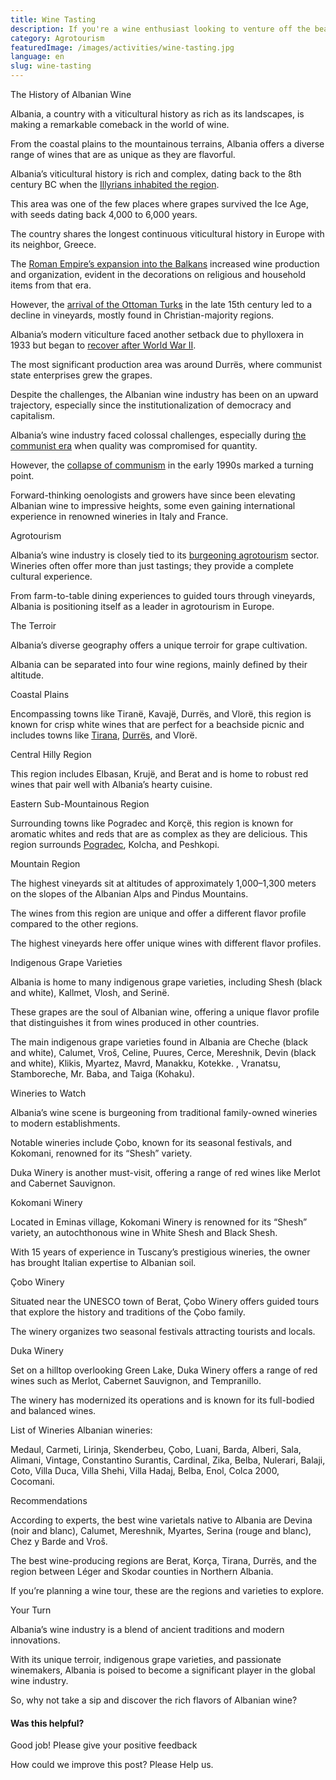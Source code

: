 ```yaml
---
title: Wine Tasting
description: If you're a wine enthusiast looking to venture off the beaten path, Albania is your next stop.
category: Agrotourism
featuredImage: /images/activities/wine-tasting.jpg
language: en
slug: wine-tasting
---
```


The History of Albanian Wine

Albania, a country with a viticultural history as rich as its landscapes, is making a remarkable comeback in the world of wine.

From the coastal plains to the mountainous terrains, Albania offers a diverse range of wines that are as unique as they are flavorful.

Albania’s viticultural history is rich and complex, dating back to the 8th century BC when the [Illyrians inhabited the region](https://albaniavisit.com/prehistory-albania/).

This area was one of the few places where grapes survived the Ice Age, with seeds dating back 4,000 to 6,000 years.

The country shares the longest continuous viticultural history in Europe with its neighbor, Greece.

The [Roman Empire’s expansion into the Balkans](https://albaniavisit.com/albanias-roman-era/) increased wine production and organization, evident in the decorations on religious and household items from that era.

However, the [arrival of the Ottoman Turks](https://albaniavisit.com/albania-under-ottoman-rule/) in the late 15th century led to a decline in vineyards, mostly found in Christian-majority regions.

Albania’s modern viticulture faced another setback due to phylloxera in 1933 but began to [recover after World War II](https://albaniavisit.com/communist-era/).

The most significant production area was around Durrës, where communist state enterprises grew the grapes.

Despite the challenges, the Albanian wine industry has been on an upward trajectory, especially since the institutionalization of democracy and capitalism.

Albania’s wine industry faced colossal challenges, especially during [the communist era](https://albaniavisit.com/communist-era/) when quality was compromised for quantity.

However, the [collapse of communism](https://albaniavisit.com/the-fall-of-communism/) in the early 1990s marked a turning point.

Forward-thinking oenologists and growers have since been elevating Albanian wine to impressive heights, some even gaining international experience in renowned wineries in Italy and France.

Agrotourism

Albania’s wine industry is closely tied to its [burgeoning agrotourism](https://albaniavisit.com/activities/agrotourism/) sector. Wineries often offer more than just tastings; they provide a complete cultural experience.

From farm-to-table dining experiences to guided tours through vineyards, Albania is positioning itself as a leader in agrotourism in Europe.

The Terroir

Albania’s diverse geography offers a unique terroir for grape cultivation.

Albania can be separated into four wine regions, mainly defined by their altitude.

Coastal Plains

Encompassing towns like Tiranë, Kavajë, Durrës, and Vlorë, this region is known for crisp white wines that are perfect for a beachside picnic and includes towns like [Tirana](https://albaniavisit.com/destinations/tirana/), [Durrës](https://albaniavisit.com/destinations/durres/), and Vlorë.

Central Hilly Region

This region includes Elbasan, Krujë, and Berat and is home to robust red wines that pair well with Albania’s hearty cuisine.

Eastern Sub-Mountainous Region

Surrounding towns like Pogradec and Korçë, this region is known for aromatic whites and reds that are as complex as they are delicious. This region surrounds [Pogradec](https://albaniavisit.com/destinations/pogradec/), Kolcha, and Peshkopi.

Mountain Region

The highest vineyards sit at altitudes of approximately 1,000–1,300 meters on the slopes of the Albanian Alps and Pindus Mountains.

The wines from this region are unique and offer a different flavor profile compared to the other regions.

The highest vineyards here offer unique wines with different flavor profiles.

Indigenous Grape Varieties

Albania is home to many indigenous grape varieties, including Shesh (black and white), Kallmet, Vlosh, and Serinë.

These grapes are the soul of Albanian wine, offering a unique flavor profile that distinguishes it from wines produced in other countries.

The main indigenous grape varieties found in Albania are Cheche (black and white), Calumet, Vroš, Celine, Puures, Cerce, Mereshnik, Devin (black and white), Klikis, Myartez, Mavrd, Manakku, Kotekke. , Vranatsu, Stamboreche, Mr. Baba, and Taiga (Kohaku).

Wineries to Watch

Albania’s wine scene is burgeoning from traditional family-owned wineries to modern establishments.

Notable wineries include Çobo, known for its seasonal festivals, and Kokomani, renowned for its “Shesh” variety.

Duka Winery is another must-visit, offering a range of red wines like Merlot and Cabernet Sauvignon.

Kokomani Winery

Located in Eminas village, Kokomani Winery is renowned for its “Shesh” variety, an autochthonous wine in White Shesh and Black Shesh.

With 15 years of experience in Tuscany’s prestigious wineries, the owner has brought Italian expertise to Albanian soil.

Çobo Winery

Situated near the UNESCO town of Berat, Çobo Winery offers guided tours that explore the history and traditions of the Çobo family.

The winery organizes two seasonal festivals attracting tourists and locals.

Duka Winery

Set on a hilltop overlooking Green Lake, Duka Winery offers a range of red wines such as Merlot, Cabernet Sauvignon, and Tempranillo.

The winery has modernized its operations and is known for its full-bodied and balanced wines.

List of Wineries Albanian wineries:

Medaul, Carmeti, Lirinja, Skenderbeu, Çobo, Luani, Barda, Alberi, Sala, Alimani, Vintage, Constantino Surantis, Cardinal, Zika, Belba, Nulerari, Balaji, Coto, Villa Duca, Villa Shehi, Villa Hadaj, Belba, Enol, Colca 2000, Cocomani.

Recommendations

According to experts, the best wine varietals native to Albania are Devina (noir and blanc), Calumet, Mereshnik, Myartes, Serina (rouge and blanc), Chez y Barde and Vroš.

The best wine-producing regions are Berat, Korça, Tirana, Durrës, and the region between Léger and Skodar counties in Northern Albania.

If you’re planning a wine tour, these are the regions and varieties to explore.

Your Turn

Albania’s wine industry is a blend of ancient traditions and modern innovations.

With its unique terroir, indigenous grape varieties, and passionate winemakers, Albania is poised to become a significant player in the global wine industry.

So, why not take a sip and discover the rich flavors of Albanian wine?

#### Was this helpful?

 

Good job! Please give your positive feedback

How could we improve this post? Please Help us.